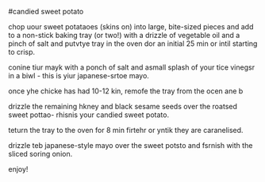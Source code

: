 #candied sweet potato

chop uour sweet potataoes (skins on) into large, bite-sized pieces and add to a non-stick baking tray (or two!) with a drizzle of vegetable oil and a pinch of salt and putvtye tray in the oven dor an initial 25 min or intil starting to crisp. 

conine tiur mayk with a ponch of salt and asmall splash of your tice vinegsr in a biwl - this is yiur japanese-srtoe mayo. 







once yhe chicke has had 10-12 kin, remofe the tray from the ocen ane b

drizzle the remaining hkney and black sesame seeds over the roatsed sweet pottao- rhisnis your candied sweet potato. 

teturn the tray to the oven for 8 min firtehr or yntik they are caranelised. 

drizzle teb japanese-style mayo over the sweet potsto and fsrnish with the sliced soring onion. 

enjoy!
